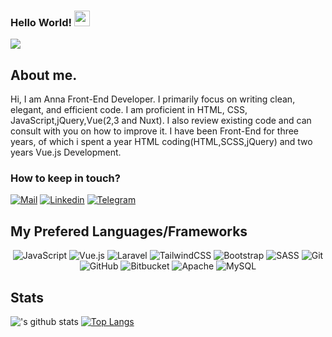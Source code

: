 ### Hello World! <img src="https://media.giphy.com/media/hvRJCLFzcasrR4ia7z/giphy.gif" width="25px">
![](https://komarev.com/ghpvc/?username=AvdalyanAnna&color=blue)

## About me.
Hi, I am Anna Front-End Developer. I primarily focus on writing clean, elegant, and efficient code. I am proficient in HTML, CSS, JavaScript,jQuery,Vue(2,3 and Nuxt). I also review existing code and can consult with you on how to improve it. I have been Front-End for three years, of which i spent a year HTML coding(HTML,SCSS,jQuery) and two years Vue.js Development.

### How to keep in touch?
[![Mail](https://img.shields.io/badge/Gmail-D14836?style=for-the-badge&logo=gmail&logoColor=white)](mailto:anna.avdalyan.2022@gmail.com)
[![Linkedin](https://img.shields.io/badge/LinkedIn-0077B5?style=for-the-badge&logo=linkedin&logoColor=white)](linkedin.com/in/anna-avdalyan-18b469203/)
[![Telegram](https://img.shields.io/badge/Telegram-0088cc?style=for-the-badge&logo=telegram&logoColor=white)](https://t.me/AnnaAvdalyan)

## My Prefered Languages/Frameworks
<p align="center">
  <img alt="JavaScript" src="https://img.shields.io/badge/javascript%20-%23323330.svg?&style=for-the-badge&logo=javascript&logoColor=%23F7DF1E"/>
  <img alt="Vue.js" src="https://img.shields.io/badge/vuejs%20-%2335495e.svg?&style=for-the-badge&logo=vue.js&logoColor=%234FC08D"/>
  <img alt="Laravel" src="https://img.shields.io/badge/laravel%20-%23FF2D20.svg?&style=for-the-badge&logo=laravel&logoColor=white"/>
  <img alt="TailwindCSS" src="https://img.shields.io/badge/tailwindcss%20-%2338B2AC.svg?&style=for-the-badge&logo=tailwind-css&logoColor=white"/>
  <img alt="Bootstrap" src="https://img.shields.io/badge/bootstrap%20-%23563D7C.svg?&style=for-the-badge&logo=bootstrap&logoColor=white"/>
  <img alt="SASS" src="https://img.shields.io/badge/SASS%20-hotpink.svg?&style=for-the-badge&logo=SASS&logoColor=white"/>
  <img alt="Git" src="https://img.shields.io/badge/git%20-%23F05033.svg?&style=for-the-badge&logo=git&logoColor=white"/>
  <img alt="GitHub" src="https://img.shields.io/badge/github%20-%23121011.svg?&style=for-the-badge&logo=github&logoColor=white"/>
  <img alt="Bitbucket" src="https://img.shields.io/badge/bitbucket%20-%230047B3.svg?&style=for-the-badge&logo=bitbucket&logoColor=white"/>
  <img alt="Apache" src="https://img.shields.io/badge/apache%20-%23D42029.svg?&style=for-the-badge&logo=apache&logoColor=white"/>
  <img alt="MySQL" src="https://img.shields.io/badge/mysql-%2300f.svg?&style=for-the-badge&logo=mysql&logoColor=white"/>
</p>

## Stats
![
's github stats](https://github-readme-stats.vercel.app/api?username=AvdalyanAnna&show_icons=true)
[![Top Langs](https://github-readme-stats.vercel.app/api/top-langs/?username=AvdalyanAnna&layout=compact)](https://github.com/anuraghazra/github-readme-stats)
